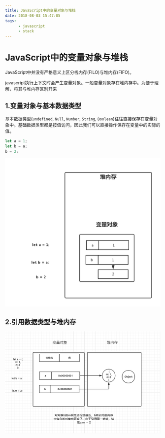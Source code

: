 ```yaml
---
title: JavaScript中的变量对象与堆栈
date: 2018-08-03 15:47:05
tags: 
      - javascript
      - stack
---
```


# JavaScript中的变量对象与堆栈

JavaScript中并没有严格意义上区分栈内存(FILO)与堆内存(FIFO)。

javascript执行上下文时会产生变量对象。一般变量对象存在堆内存中。为便于理解，将其与堆内存区别开来

<!-- more -->

## 1.变量对象与基本数据类型

基本数据类型(`undefined`, `Null`, `Number`, `String`, `Boolean`)往往直接保存在变量对象中。基础数据类型都是按值访问，因此我们可以直接操作保存在变量中的实际的值。

``` javascript
let a = 1;
let b = a;
b = 2;
```

![image](/images/stack1.png)

## 2.引用数据类型与堆内存

![image](/images/stack2.png)